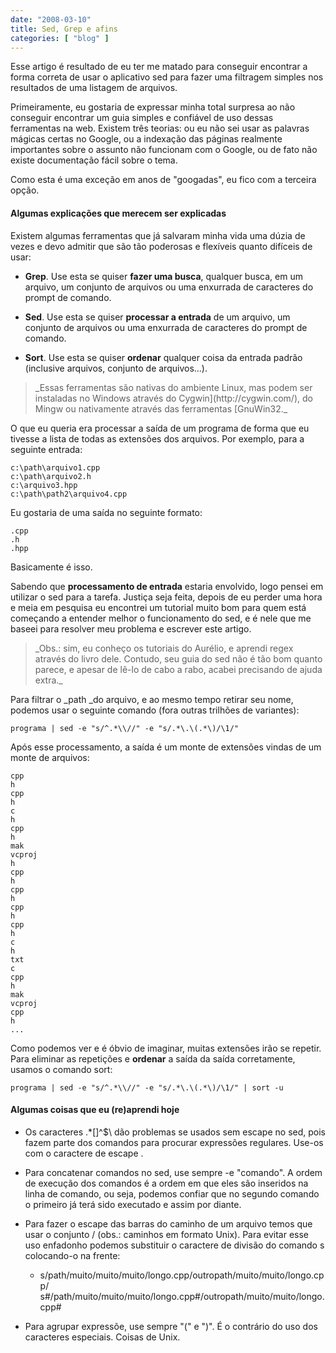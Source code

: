 ```yaml
---
date: "2008-03-10"
title: Sed, Grep e afins
categories: [ "blog" ]
---
```

Esse artigo é resultado de eu ter me matado para conseguir encontrar a forma correta de usar o aplicativo sed para fazer uma filtragem simples nos resultados de uma listagem de arquivos.

Primeiramente, eu gostaria de expressar minha total surpresa ao não conseguir encontrar um guia simples e confiável de uso dessas ferramentas na web. Existem três teorias: ou eu não sei usar as palavras mágicas certas no Google, ou a indexação das páginas realmente importantes sobre o assunto não funcionam com o Google, ou de fato não existe documentação fácil sobre o tema.

Como esta é uma exceção em anos de "googadas", eu fico com a terceira opção.

#### Algumas explicações que merecem ser explicadas

Existem algumas ferramentas que já salvaram minha vida uma dúzia de vezes e devo admitir que são tão poderosas e flexíveis quanto difíceis de usar:

	
  * **Grep**. Use esta se quiser **fazer uma busca**, qualquer busca, em um arquivo, um conjunto de arquivos ou uma enxurrada de caracteres do prompt de comando.

	
  * **Sed**. Use esta se quiser **processar a entrada** de um arquivo, um conjunto de arquivos ou uma enxurrada de caracteres do prompt de comando.

	
  * **Sort**. Use esta se quiser **ordenar** qualquer coisa da entrada padrão (inclusive arquivos, conjunto de arquivos...).

<blockquote>_Essas ferramentas são nativas do ambiente Linux, mas podem ser instaladas no Windows através do Cygwin](http://cygwin.com/), do Mingw ou nativamente através das ferramentas [GnuWin32._</blockquote>

O que eu queria era processar a saída de um programa de forma que eu tivesse a lista de todas as extensões dos arquivos. Por exemplo, para a seguinte entrada:

    
    c:\path\arquivo1.cpp
    c:\path\arquivo2.h
    c:\arquivo3.hpp
    c:\path\path2\arquivo4.cpp

Eu gostaria de uma saída no seguinte formato:

    
    .cpp
    .h
    .hpp

Basicamente é isso.

Sabendo que **processamento de entrada** estaria envolvido, logo pensei em utilizar o sed para a tarefa. Justiça seja feita, depois de eu perder uma hora e meia em pesquisa eu encontrei um tutorial muito bom para quem está começando a entender melhor o funcionamento do sed, e é nele que me baseei para resolver meu problema e escrever este artigo.

<blockquote>_Obs.: sim, eu conheço os tutoriais do Aurélio, e aprendi regex através do livro dele. Contudo, seu guia do sed não é tão bom quanto parece, e apesar de lê-lo de cabo a rabo, acabei precisando de ajuda extra._</blockquote>

Para filtrar o _path _do arquivo, e ao mesmo tempo retirar seu nome, podemos usar o seguinte comando (fora outras trilhões de variantes):

    
    programa | sed -e "s/^.*\\//" -e "s/.*\.\(.*\)/\1/"

Após esse processamento, a saída é um monte de extensões vindas de um monte de arquivos:

    
    cpp
    h
    cpp
    h
    c
    h
    cpp
    h
    mak
    vcproj
    h
    cpp
    h
    cpp
    h
    cpp
    h
    cpp
    h
    c
    h
    txt
    c
    cpp
    h
    mak
    vcproj
    cpp
    h
    ...

Como podemos ver e é óbvio de imaginar, muitas extensões irão se repetir. Para eliminar as repetições e **ordenar** a saída da saída corretamente, usamos o comando sort:

    
    programa | sed -e "s/^.*\\//" -e "s/.*\.\(.*\)/\1/" | sort -u

#### Algumas coisas que eu (re)aprendi hoje

	
  * Os caracteres .*[]^$\ dão problemas se usados sem escape no sed, pois fazem parte dos comandos para procurar expressões regulares. Use-os com o caractere de escape \.

	
  * Para concatenar comandos no sed, use sempre -e "comando". A ordem de execução dos comandos é a ordem em que eles são inseridos na linha de comando, ou seja, podemos confiar que no segundo comando o primeiro já terá sido executado e assim por diante.

	
  * Para fazer o escape das barras do caminho de um arquivo temos que usar o conjunto \/ (obs.: caminhos em formato Unix). Para evitar esse uso enfadonho podemos substituir o caractere de divisão do comando s colocando-o na frente:

	
    * s/path\/muito\/muito\/muito\/longo.cpp/outropath\/muito\/muito\/longo.cpp/
s#/path/muito/muito/muito/longo.cpp#/outropath/muito/muito/longo.cpp#

	
  * Para agrupar expressõe, use sempre "\(" e "\)". É o contrário do uso dos caracteres especiais. Coisas de Unix.

